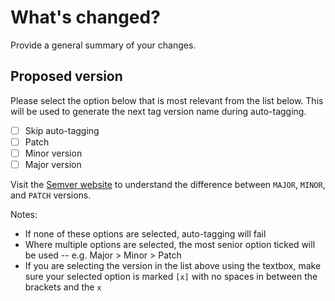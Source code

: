 # What's changed?

Provide a general summary of your changes.

## Proposed version

Please select the option below that is most relevant from the list below. This
will be used to generate the next tag version name during auto-tagging.

- [ ] Skip auto-tagging
- [ ] Patch
- [ ] Minor version
- [ ] Major version

Visit the [Semver website](https://semver.org/#summary) to understand the
difference between `MAJOR`, `MINOR`, and `PATCH` versions.

Notes:

- If none of these options are selected, auto-tagging will fail
- Where multiple options are selected, the most senior option ticked will be
  used -- e.g. Major > Minor > Patch
- If you are selecting the version in the list above using the textbox, make
  sure your selected option is marked `[x]` with no spaces in between the
  brackets and the `x`
